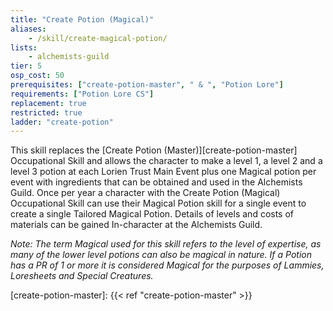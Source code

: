 ```yaml
---
title: "Create Potion (Magical)"
aliases:
    - /skill/create-magical-potion/
lists:
    - alchemists-guild
tier: 5
osp_cost: 50
prerequisites: ["create-potion-master", " & ", "Potion Lore"]
requirements: ["Potion Lore CS"]
replacement: true
restricted: true
ladder: "create-potion"
---
```

This skill replaces the [Create Potion (Master)][create-potion-master] Occupational Skill and allows the character to make a level 1, a level 2 and a level 3 potion at each Lorien Trust Main Event plus one Magical potion per event with ingredients that can be obtained and used in the Alchemists Guild. Once per year a character with the Create Potion (Magical) Occupational Skill can use their Magical Potion skill for a single event to create a single Tailored Magical Potion. Details of levels and costs of materials can be gained In-character at the Alchemists Guild.

_Note: The term Magical used for this skill refers to the level of expertise, as many of the lower level potions can also be magical in nature. If a Potion has a PR of 1 or more it is considered Magical for the purposes of Lammies, Loresheets and Special Creatures._

[create-potion-master]: {{< ref "create-potion-master" >}}